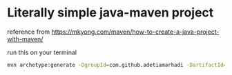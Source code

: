 # Literally simple java-maven project

reference from https://mkyong.com/maven/how-to-create-a-java-project-with-maven/

run this on your terminal

```bash
mvn archetype:generate -DgroupId=com.github.adetiamarhadi -DartifactId=java-project -DarchetypeArtifactId=maven-archetype-quickstart -DinteractiveMode=false
```
